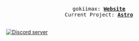 <p align="center">
  <samp>
    gokiimax:
    <b><a href="https://gokiimax.github.io/">Website</a></b>
  </samp>
  <br>
  <samp>
    Current Project:
    <b><a href="https://github.com/gokiimax/astro">Astro</a></b>
  </samp>
<br> 
<br> 
	<p>
		<a href="https://discord.gg/yVWygKS3Xn">
			<img src="https://canary.discordapp.com/api/guilds/999373116918743100/embed.png" alt="Discord server">
		</a>
	</p>
</p>
